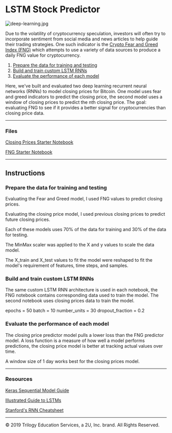 # LSTM Stock Predictor

![deep-learning.jpg](Images/deep-learning.jpg)

Due to the volatility of cryptocurrency speculation, investors will often try to incorporate sentiment from social media and news articles to help guide their trading strategies. One such indicator is the [Crypto Fear and Greed Index (FNG)](https://alternative.me/crypto/fear-and-greed-index/) which attempts to use a variety of data sources to produce a daily FNG value for cryptocurrency. 

1. [Prepare the data for training and testing](#prepare-the-data-for-training-and-testing)
2. [Build and train custom LSTM RNNs](#build-and-train-custom-lstm-rnns)
3. [Evaluate the performance of each model](#evaluate-the-performance-of-each-model)

Here, we've built and evaluated two deep learning recurrent neural networks (RNNs) to model closing prices for Bitcoin. One model uses fear and greed indicators to predict the closing price, the second model uses a window of closing prices to predict the nth closing price. The goal: evaluating FNG to see if it provides a better signal for cryptocurrencies than closing price data.

- - -

### Files

[Closing Prices Starter Notebook](Starter_Code/lstm_stock_predictor_closing.ipynb)

[FNG Starter Notebook](Starter_Code/lstm_stock_predictor_fng.ipynb)

- - -

## Instructions

### Prepare the data for training and testing

Evaluating the Fear and Greed model, I used FNG values to predict closing prices.

Evaluating the closing price model, I used previous closing prices to predict future closing prices. 

Each of these models uses 70% of the data for training and 30% of the data for testing.

The MinMax scaler was applied to the X and y values to scale the data model.

The X_train and X_test values to fit the model were reshaped to fit the model's requirement of features, time steps, and samples. 

### Build and train custom LSTM RNNs

The same custom LSTM RNN architecture is used in each notebook, the FNG notebook contains corresponding data used to train the model. The second notebook uses closing prices data to train the model. 

epochs = 50
batch = 10
number_units = 30
dropout_fraction = 0.2


### Evaluate the performance of each model

The closing price predictor model pulls a lower loss than the FNG predictor model. A loss function is a measure of how well a model performs predictions, the closing price model is better at tracking actual values over time. 

A window size of 1 day works best for the closing prices model. 

- - -

### Resources

[Keras Sequential Model Guide](https://keras.io/getting-started/sequential-model-guide/)

[Illustrated Guide to LSTMs](https://towardsdatascience.com/illustrated-guide-to-lstms-and-gru-s-a-step-by-step-explanation-44e9eb85bf21)

[Stanford's RNN Cheatsheet](https://stanford.edu/~shervine/teaching/cs-230/cheatsheet-recurrent-neural-networks)


- - -

© 2019 Trilogy Education Services, a 2U, Inc. brand. All Rights Reserved.
